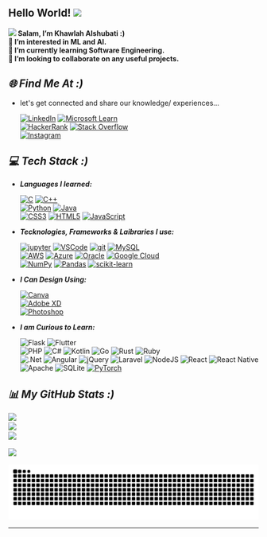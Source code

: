 ## Hello World!  <img src="https://github.com/sciencepal/sciencepal/blob/master/assets/Hi.gif" width="35px">

  **<img src="https://emojis.slackmojis.com/emojis/images/1531849430/4246/blob-sunglasses.gif?1531849430" width="19"/> Salam, I’m Khawlah Alshubati :) <br>
  👀 I’m interested in ML and AI. <br>
  🌱 I’m currently learning Software Engineering. <br>
  💞️ I’m looking to collaborate on any useful projects. <br>**
  

## *🌐 Find Me At :)*
 - let's get connected and share our knowledge/ experiences... 
 
   [![LinkedIn](https://img.shields.io/badge/LinkedIn-5c1876.svg?style=for-the-badge&logo=linkedin&logoColor=white)](https://linkedin.com/in/khawlah-alshubati-b85919181) 
   [![Microsoft Learn](https://img.shields.io/badge/-Microsoft-5c1876?style=for-the-badge&logo=Microsoft&logoColor=white)](https://learn.microsoft.com/en-us/users/khawlahalshubati-5989/)<br>
   [![HackerRank](https://img.shields.io/badge/-Hackerrank-5c1876?style=for-the-badge&logo=hackerrank&logoColor=white)](https://www.hackerrank.com/khawlahalshubat1) 
   [![Stack Overflow](https://img.shields.io/badge/-Stackoverflow-5c1876?style=for-the-badge&logo=stack-overflow&logoColor=white)](https://stackoverflow.com/users/16822259/khawlah) <br>
   [![Instagram](https://img.shields.io/badge/Instagram-5c1876.svg?style=for-the-badge&logo=Instagram&logoColor=white)](https://instagram.com/kh0filtersphotography)


## *💻 Tech Stack :)*

- ***Languages I learned:***

  [![C](https://img.shields.io/badge/c-740d9a.svg?style=for-the-badge&logo=c&logoColor=white)](https://www.bloodshed.net)
  [![C++](https://img.shields.io/badge/c++-740d9a.svg?style=for-the-badge&logo=c%2B%2B&logoColor=white)](https://www.bloodshed.net) <br>
  [![Python](https://img.shields.io/badge/python-740d9a?style=for-the-badge&logo=python&logoColor=white)](https://www.python.org)
  [![Java](https://img.shields.io/badge/java-740d9a.svg?style=for-the-badge&logo=java&logoColor=white)](https://www.java.com) <br>
  [![CSS3](https://img.shields.io/badge/css3-740d9a.svg?style=for-the-badge&logo=css3&logoColor=white)](https://en.wikipedia.org/wiki/CSS)
  [![HTML5](https://img.shields.io/badge/html5-740d9a.svg?style=for-the-badge&logo=html5&logoColor=white)](https://en.wikipedia.org/wiki/HTML5)
  [![JavaScript](https://img.shields.io/badge/javascript-740d9a.svg?style=for-the-badge&logo=javascript&logoColor=white)](https://www.javascript.com)<br>


- ***Tecknologies, Frameworks & Laibraries I use:***

   [![jupyter](https://img.shields.io/badge/Jupyter-430959.svg?&style=for-the-badge&logo=Jupyter&logoColor=white)](https://jupyter.org)
   [![VSCode](https://img.shields.io/badge/VSCode-430959.svg?&style=for-the-badge&logo=Visual-Studio-Code&logoColor=white)](https://code.visualstudio.com)
   [![git](https://img.shields.io/badge/Git-430959?style=for-the-badge&logo=git&logoColor=white)](https://git-scm.com)
   [![MySQL](https://img.shields.io/badge/mysql-430959.svg?style=for-the-badge&logo=mysql&logoColor=white)](https://www.mysql.com) <br>
   [![AWS](https://img.shields.io/badge/AWS-430959.svg?style=for-the-badge&logo=amazon-aws&logoColor=white)](https://aws.amazon.com) 
   [![Azure](https://img.shields.io/badge/azure-430959.svg?style=for-the-badge&logo=azure-devops&logoColor=white)](https://azure.microsoft.com)
   [![Oracle](https://img.shields.io/badge/Oracle-430959?style=for-the-badge&logo=oracle&logoColor=white)](https://www.oracle.com) 
   [![Google Cloud](https://img.shields.io/badge/Google%20Cloud-430959.svg?style=for-the-badge&logo=google-cloud&logoColor=white)](https://cloud.google.com) <br>
   [![NumPy](https://img.shields.io/badge/numpy-430959.svg?style=for-the-badge&logo=numpy&logoColor=white)](https://numpy.org) 
   [![Pandas](https://img.shields.io/badge/pandas-430959.svg?style=for-the-badge&logo=pandas&logoColor=white)](https://pandas.pydata.org)
   [![scikit-learn](https://img.shields.io/badge/scikit--learn-430959.svg?style=for-the-badge&logo=scikit-learn&logoColor=white)](https://scikit-learn.org) <br>
  
   


- ***I Can Design Using:*** 

   [![Canva](https://img.shields.io/badge/Canva-430959.svg?style=for-the-badge&logo=Canva&logoColor=white)](https://www.canva.com) <br>
   [![Adobe XD](https://img.shields.io/badge/Adobe-430959?style=for-the-badge&logo=Adobe%20XD&logoColor=white)](https://www.adobe.com/cy_en/products/xd.html)<br>
   [![Photoshop](https://img.shields.io/badge/photoshop-430959.svg?style=for-the-badge&logo=adobephotoshop&logoColor=white)](https://www.adobe.com/cy_en/products/photoshop.html) <br>

- ***I am Curious to Learn:*** 

    ![Flask](https://img.shields.io/badge/flask-740d9a.svg?style=for-the-badge&logo=flask&logoColor=white) 
    ![Flutter](https://img.shields.io/badge/Flutter-740d9a.svg?style=for-the-badge&logo=Flutter&logoColor=white) <br>
    ![PHP](https://img.shields.io/badge/php-740d9a.svg?style=for-the-badge&logo=php&logoColor=white) 
    ![C#](https://img.shields.io/badge/c%23-740d9a.svg?style=for-the-badge&logo=c-sharp&logoColor=white) 
    ![Kotlin](https://img.shields.io/badge/kotlin-740d9a.svg?style=for-the-badge&logo=kotlin&logoColor=white)
    ![Go](https://img.shields.io/badge/go-740d9a.svg?style=for-the-badge&logo=go&logoColor=white) 
    ![Rust](https://img.shields.io/badge/rust-740d9a.svg?style=for-the-badge&logo=rust&logoColor=white)
    ![Ruby](https://img.shields.io/badge/ruby-740d9a.svg?style=for-the-badge&logo=ruby&logoColor=white) <br>
    ![.Net](https://img.shields.io/badge/.NET-740d9a?style=for-the-badge&logo=.net&logoColor=white) 
    ![Angular](https://img.shields.io/badge/angular-740d9a.svg?style=for-the-badge&logo=angular&logoColor=white) 
    ![jQuery](https://img.shields.io/badge/jquery-740d9a.svg?style=for-the-badge&logo=jquery&logoColor=white) 
    ![Laravel](https://img.shields.io/badge/laravel-740d9a.svg?style=for-the-badge&logo=laravel&logoColor=white) 
    ![NodeJS](https://img.shields.io/badge/node.js-740d9a?style=for-the-badge&logo=node.js&logoColor=white) 
    ![React](https://img.shields.io/badge/react-740d9a.svg?style=for-the-badge&logo=react&logoColor=white) 
    ![React Native](https://img.shields.io/badge/react_native-740d9a.svg?style=for-the-badge&logo=react&logoColor=white) 
    ![Apache](https://img.shields.io/badge/apache-740d9a.svg?style=for-the-badge&logo=apache&logoColor=white) 
    ![SQLite](https://img.shields.io/badge/sqlite-740d9a.svg?style=for-the-badge&logo=sqlite&logoColor=white) 
    [![PyTorch](https://img.shields.io/badge/PyTorch-740d9a.svg?style=for-the-badge&logo=PyTorch&logoColor=white)](https://pytorch.org)<br>
    
    


## *📊 My GitHub Stats :)*

  ![](https://github-readme-stats.vercel.app/api?username=alshubati99&theme=material-palenight&hide_border=false&include_all_commits=true&count_private=true)<br/>
  ![](https://github-readme-streak-stats.herokuapp.com/?user=alshubati99&theme=material-palenight&hide_border=false)<br/>
  ![](https://github-readme-stats.vercel.app/api/top-langs/?username=alshubati99&theme=material-palenight&hide_border=false&include_all_commits=true&count_private=true&layout=compact)

<!-- ## *✍️ Dev Ramdon Qoutes :)*

![](https://quotes-github-readme.vercel.app/api?type=horizontal&theme=dracula) 
------------------------------------------------------------------------------------------------------------- -->
[![](https://visitcount.itsvg.in/api?id=alshubati99&icon=2&color=6)](https://visitcount.itsvg.in)

<p align="center">
<img src="https://github.com/VishwaGauravIn/VishwaGauravIn/blob/output/github-contribution-grid-snake.svg">
</p>


   

---


